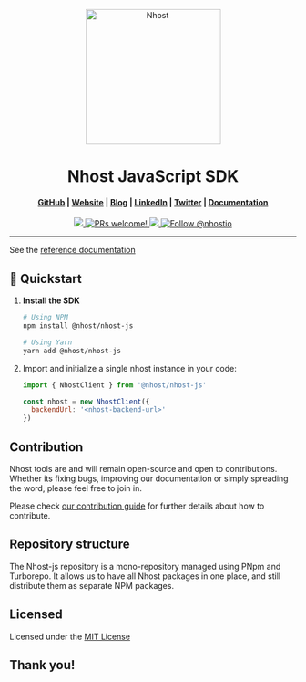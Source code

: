 <p align="center">
  <a href="https://www.nhost.io/">
    <img alt="Nhost" src="https://raw.githubusercontent.com/nhost/nhost/main/assets/logo.png" width="237" />
  </a>
</p>
<h1 align="center">
  Nhost JavaScript SDK
</h1>

<h4 align="center">
  <a href="https://github.com/nhost/nhost-js">GitHub</a> |
  <a href="https://www.nhost.io/">Website</a> |
  <a href="https://www.nhost.io/blog">Blog</a> |
  <a href="https://www.linkedin.com/company/nhost">LinkedIn</a> |
  <a href="https://twitter.com/nhostio">Twitter</a> |
  <a href="https://docs.nhost.io/reference/sdk">Documentation</a> 
</h4>

<p align="center">
  <a href="https://github.com/nhost/nhost-js/blob/main/LICENSE">
    <img src="https://img.shields.io/badge/license-MIT-blue.svg" />
  </a>
  <!-- TODO Link to GitHub action or any CI/CD pipeline -->
  <a href="https://github.com/nhost/nhost-js/blob/main/CONTRIBUTING.md">
    <img src="https://img.shields.io/badge/PRs-welcome-brightgreen.svg?style=flat" alt="PRs welcome!" />
  </a>
  <a href="https://discord.gg/9V7Qb2U">
   <img src="https://img.shields.io/discord/552499021260914688?label=Discord&logo=Discord&colorB=7289da" />
  </a>
  <a href="https://twitter.com/intent/follow?screen_name=nhostio">
    <img src="https://img.shields.io/twitter/follow/nhostio.svg?label=Follow%20@nhostio" alt="Follow @nhostio" />
  </a>
</p>

---

See the [reference documentation](https://docs.nhost.io/reference/sdk)

## 🚀 Quickstart

1. **Install the SDK**

   ```bash
   # Using NPM
   npm install @nhost/nhost-js

   # Using Yarn
   yarn add @nhost/nhost-js
   ```

2. Import and initialize a single nhost instance in your code:

   ```js
   import { NhostClient } from '@nhost/nhost-js'

   const nhost = new NhostClient({
     backendUrl: '<nhost-backend-url>'
   })
   ```

<!-- ## ⭐️ Features

The SDK comes with the following features:

- **name**: one-sentence description of the feature
- **name**: one-sentence description of the feature -->

## Contribution

Nhost tools are and will remain open-source and open to contributions. Whether its fixing bugs,
improving our documentation or simply spreading the word, please feel free to join in.

Please check [our contribution guide](https://github.com/nhost/nhost-js/blob/main/CONTRIBUTING.md)
for further details about how to contribute.

## Repository structure

The Nhost-js repository is a mono-repository managed using PNpm and Turborepo. It allows us to have
all Nhost packages in one place, and still distribute them as separate NPM packages.

## Licensed

Licensed under the [MIT License](https://github.com/nhost/nhost-js/blob/main/LICENSE)

## Thank you!
